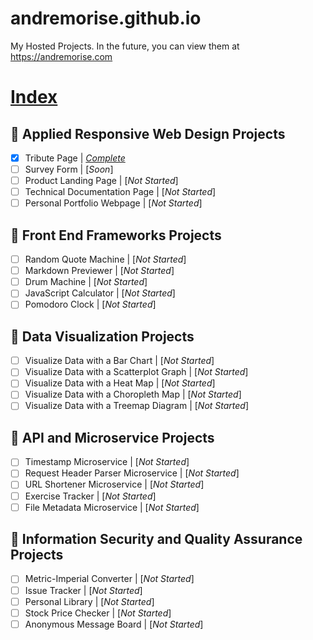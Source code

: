 # andremorise.github.io
My Hosted Projects.
In the future, you can view them at https://andremorise.com

# [Index]

## :large_blue_diamond: Applied Responsive Web Design Projects
- [x] Tribute Page | [*Complete*](https://andremorise.github.io/fcc-projects/Tribute_Page/tribute.html "Tribute Page | 5-13-2017")
- [ ] Survey Form | [*Soon*]
- [ ] Product Landing Page | [*Not Started*]
- [ ] Technical Documentation Page | [*Not Started*]
- [ ] Personal Portfolio Webpage | [*Not Started*]

## :large_blue_diamond: Front End Frameworks Projects
- [ ] Random Quote Machine | [*Not Started*]
- [ ] Markdown Previewer | [*Not Started*]
- [ ] Drum Machine | [*Not Started*]
- [ ] JavaScript Calculator | [*Not Started*]
- [ ] Pomodoro Clock | [*Not Started*]

## :large_blue_diamond: Data Visualization Projects
- [ ] Visualize Data with a Bar Chart | [*Not Started*]
- [ ] Visualize Data with a Scatterplot Graph | [*Not Started*]
- [ ] Visualize Data with a Heat Map | [*Not Started*]
- [ ] Visualize Data with a Choropleth Map | [*Not Started*]
- [ ] Visualize Data with a Treemap Diagram | [*Not Started*]

## :large_blue_diamond: API and Microservice Projects
- [ ] Timestamp Microservice | [*Not Started*]
- [ ] Request Header Parser Microservice | [*Not Started*]
- [ ] URL Shortener Microservice | [*Not Started*]
- [ ] Exercise Tracker | [*Not Started*]
- [ ] File Metadata Microservice | [*Not Started*]

## :large_blue_diamond: Information Security and Quality Assurance Projects
- [ ] Metric-Imperial Converter | [*Not Started*]
- [ ] Issue Tracker | [*Not Started*]
- [ ] Personal Library | [*Not Started*]
- [ ] Stock Price Checker | [*Not Started*]
- [ ] Anonymous Message Board | [*Not Started*]

[index]: https://andremorise.github.io/index.html
